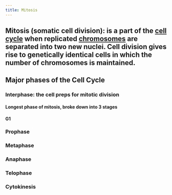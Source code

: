 ```yaml
---
title: Mitosis
---
```


## Mitosis (somatic cell division): is a part of the [cell cycle](https://en.wikipedia.org/wiki/Cell_cycle) when replicated [chromosomes](https://en.wikipedia.org/wiki/Chromosomes) are separated into two new nuclei. Cell division gives rise to genetically identical cells in which the number of chromosomes is maintained.

## **Major phases of the Cell Cycle**
### Interphase: the cell preps for mitotic division 
#### Longest phase of mitosis, broke down into 3 stages

#### G1 

#### 

### Prophase

### Metaphase

### Anaphase

### Telophase

### Cytokinesis

### 
